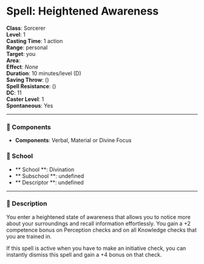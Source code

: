 
# Spell: Heightened Awareness
**Class**: Sorcerer  
**Level**: 1  
**Casting Time**: 1 action  
**Range**: personal  
**Target**: you  
**Area**:   
**Effect**: _None_  
**Duration**: 10 minutes/level (D)  
**Saving Throw**:  ()  
**Spell Resistance**:  ()  
**DC**: 11  
**Caster Level**: 1  
**Spontaneous**: Yes

---

### 🔮 Components
- **Components**: Verbal, Material or Divine Focus

### 🏫 School
- ** School **: Divination
- ** Subschool **: undefined
- ** Descriptor **: undefined
---

### 📜 Description
You enter a heightened state of awareness that allows you to notice more about your surroundings and recall information effortlessly. You gain a +2 competence bonus on Perception checks and on all Knowledge checks that you are trained in.

If this spell is active when you have to make an initiative check, you can instantly dismiss this spell and gain a +4 bonus on that check.

